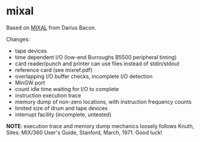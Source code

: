 # mixal
Based on [MIXAL](http://github.com/darius/mixal) from Darius Bacon.

Changes:

  * tape devices
  * time dependent I/O (low-end Burroughs B5500 peripheral timing)
  * card reader/punch and printer can use files instead of stdin/stdout
  * reference card (see mixref.pdf)
  * overlapping I/O buffer checks, incomplete I/O detection
  * MinGW port
  * count idle time waiting for I/O to complete
  * instruction execution trace
  * memory dump of non-zero locations, with instruction frequency counts
  * limited size of drum and tape devices
  * interrupt facility (incomplete, untested)

**NOTE**: execution trace and memory dump mechanics loosely 
follows Knuth, Sites: MIX/360 User's Guide, Stanford, March, 1971. Good luck!


